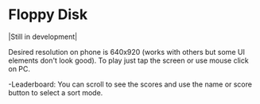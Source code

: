 # Floppy Disk
|Still in development|

Desired resolution on phone is 640x920 (works with others but some UI elements don't look good).
To play just tap the screen or use mouse click on PC.

-Leaderboard:
You can scroll to see the scores and use the name or score button to select a sort mode.
